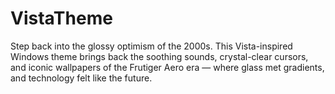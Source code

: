 # VistaTheme
Step back into the glossy optimism of the 2000s. This Vista-inspired Windows theme brings back the soothing sounds, crystal-clear cursors, and iconic wallpapers of the Frutiger Aero era — where glass met gradients, and technology felt like the future.
